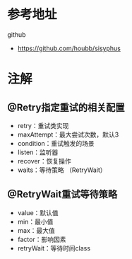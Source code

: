 # 参考地址
github
- https://github.com/houbb/sisyphus

# 注解
## @Retry指定重试的相关配置
- retry：重试类实现
- maxAttempt：最大尝试次数，默认3
- condition：重试触发的场景
- listen：监听器
- recover：恢复操作
- waits：等待策略 （RetryWait）

## @RetryWait重试等待策略
- value：默认值
- min：最小值
- max：最大值
- factor：影响因素
- retryWait：等待时间class

